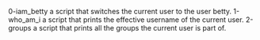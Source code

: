 0-iam_betty  a script that switches the current user to the user betty.
1-who_am_i   a script that prints the effective username of the current user.
2-groups     a script that prints all the groups the current user is part of.
